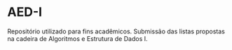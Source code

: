 # AED-I
Repositório utilizado para fins acadêmicos.
Submissão das listas propostas na cadeira de Algoritmos e Estrutura de Dados I.
